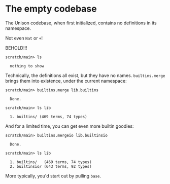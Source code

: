 # The empty codebase

The Unison codebase, when first initialized, contains no definitions in its namespace.

Not even `Nat` or `+`\!

BEHOLD\!\!\!

```ucm
scratch/main> ls

  nothing to show

```
Technically, the definitions all exist, but they have no names. `builtins.merge` brings them into existence, under the current namespace:

```ucm
scratch/main> builtins.merge lib.builtins

  Done.

scratch/main> ls lib

  1. builtins/ (469 terms, 74 types)

```
And for a limited time, you can get even more builtin goodies:

```ucm
scratch/main> builtins.mergeio lib.builtinsio

  Done.

scratch/main> ls lib

  1. builtins/   (469 terms, 74 types)
  2. builtinsio/ (643 terms, 92 types)

```
More typically, you'd start out by pulling `base`.

